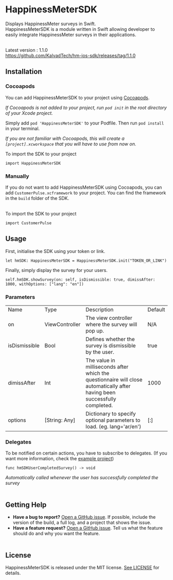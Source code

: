 
# HappinessMeterSDK

Displays HappinessMeter surveys in Swift.
<br />
HappinessMeterSDK is a module written in Swift allowing developer to easily integrate HappinessMeter surveys in their applications.
<br /><br />

Latest version : 1.1.0<br />
https://github.com/KalvadTech/hm-ios-sdk/releases/tag/1.1.0

## Installation

### Cocoapods

You can add HappinessMeterSDK to your project using [Cocoapods](https://cocoapods.org/).

*If Cocoapods is not added to your project, run `pod init` in the root directory of your Xcode project.*

Simply add `pod 'HappinessMeterSDK'` to your Podfile.
Then run `pod install` in your terminal.

*If you are not familiar with Cocoapods, this will create a `[project].xcworkspace` that you will have to use from now on.*

To import the SDK to your project

```
import HappinessMeterSDK
```

### Manually

If you do not want to add HappinessMeterSDK using Cocoapods, you can add `CustomerPulse.xcframework` to your project. You can find the framework in the `build` folder of the SDK.
<br /><br />

To import the SDK to your project

```
import CustomerPulse
```

## Usage

First, initialise the SDK using your token or link.

```
let hmSDK: HappinessMeterSDK = HappinessMeterSDK.init("TOKEN_OR_LINK")
```

Finally, simply display the survey for your users.

```
self.hmSDK.showSurvey(on: self, isDismissible: true, dimissAfter: 1000, withOptions: ["lang": "en"])
```
### Parameters

<table>  
  <tr>
      <td>Name</td>
      <td>Type</td>
      <td>Description</td>
      <td>Default</td>
  </tr>
  <tr>
      <td>on</td>
      <td>ViewController</td>
      <td>The view controller where the survey will pop up.</td>
      <td>N/A</td>
  </tr>
  <tr>
      <td>isDismissible</td>
      <td>Bool</td>
      <td>Defines whether the survey is dismissible by the user.</td>
      <td>true</td>
  </tr>
  <tr>
      <td>dimissAfter</td>
      <td>Int</td>
      <td>The value in milliseconds after which the questionnaire will close automatically after having been successfully completed.</td>
      <td>1000</td>
  </tr>
  <tr>
      <td>options</td>
      <td>[String: Any]</td>
      <td>Dictionary to specify optional parameters to load. (eg. lang='ar/en')</td>
      <td>[:]</td>
  </tr>
</table>

### Delegates

To be notified on certain actions, you have to subscribe to delegates.
(If you want more information, check the [example project](https://github.com/KalvadTech/hm-ios-sdk/blob/main/example/CustomerPulseSample/CustomerPulseSample/ViewController.swift))


```
func hmSDKUserCompletedSurvey() -> void
```
*Automatically called whenever the user has successfully completed the survey*
<br /><br />

## Getting Help

- **Have a bug to report?** [Open a GitHub issue](https://github.com/KalvadTech/hm-ios-sdk/issues). If possible, include the version of the build, a full log, and a project that shows the issue.
- **Have a feature request?** [Open a GitHub issue](https://github.com/KalvadTech/hm-ios-sdk/issues). Tell us what the feature should do and why you want the feature.
<br /><br />

## License

HappinessMeterSDK is released under the MIT license. [See LICENSE](https://github.com/KalvadTech/hm-ios-sdk/blob/main/sdk/CustomerPulse/LICENSE) for details.
